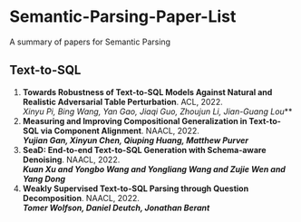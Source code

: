 # Semantic-Parsing-Paper-List
A summary of papers for Semantic Parsing


## Text-to-SQL
1. **Towards Robustness of Text-to-SQL Models Against Natural and Realistic Adversarial Table Perturbation**. ACL, 2022. \
***Xinyu Pi*, Bing Wang*, Yan Gao, Jiaqi Guo, Zhoujun Li, Jian-Guang Lou***
2. **Measuring and Improving Compositional Generalization in Text-to-SQL
via Component Alignment**. NAACL, 2022. \
***Yujian Gan, Xinyun Chen, Qiuping Huang, Matthew Purver***
3. **SeaD: End-to-end Text-to-SQL Generation with Schema-aware Denoising**. NAACL, 2022. \
***Kuan Xu and Yongbo Wang and Yongliang Wang and Zujie Wen and Yang Dong***
4. **Weakly Supervised Text-to-SQL Parsing through Question Decomposition**. NAACL, 2022. \
***Tomer Wolfson, Daniel Deutch, Jonathan Berant***
